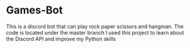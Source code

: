 # Games-Bot
This is a discord bot that can play rock paper scissors and hangman.
The code is located under the master branch
I used this project to learn about the Discord API and improve my Python skills
